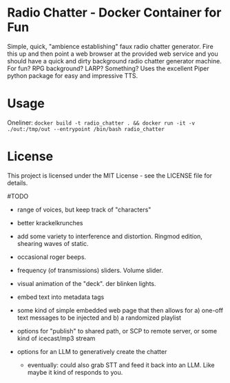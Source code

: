 # Radio Chatter - Docker Container for Fun
Simple, quick, "ambience establishing" faux radio chatter generator. Fire this up and then point a web browser at the provided web service
and you should have a quick and dirty background radio chatter generator machine. For fun? RPG background? LARP? Something?
Uses the excellent Piper python package for easy and impressive TTS.

# Usage
Oneliner:
```docker build -t radio_chatter . && docker run -it -v ./out:/tmp/out --entrypoint /bin/bash radio_chatter```

# License
This project is licensed under the MIT License - see the LICENSE file for details.

#TODO
 - range of voices, 
	but keep track of "characters"

 - better krackelkrunches

 - add some variety to interference and distortion. Ringmod edition, shearing waves of static. 

 - occasional roger beeps.

 - frequency (of transmissions) sliders. Volume slider. 

 - visual animation of the "deck". der blinken lights.

 - embed text into metadata tags

 - some kind of simple embedded web page that then allows for a) one-off text messages to be injected and b) a randomized playlist 

 - options for "publish" to shared path, or SCP to remote server, or some kind of icecast/mp3 stream

 - options for an LLM to generatively create the chatter
	- eventually: could also grab STT and feed it back into an LLM. Like maybe it kind of responds to you.
